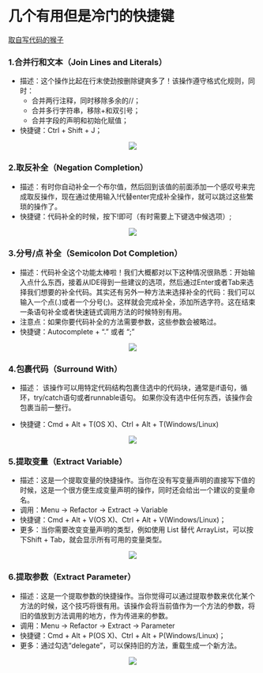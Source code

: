 
# 几个有用但是冷门的快捷键

[取自写代码的猴子](https://jaeger.itscoder.com/android/2016/02/14/android-studio-tips.html)

### 1.合并行和文本（Join Lines and Literals）

  * 描述：这个操作比起在行末使劲按删除键爽多了！该操作遵守格式化规则，同时：
    * 合并两行注释，同时移除多余的//；
    * 合并多行字符串，移除+和双引号；
    * 合并字段的声明和初始化赋值；
  * 快捷键：Ctrl + Shift + J；

  <p align="center">
  <img src="https://github.com/404-alan/Hotkey/blob/master/images/%E5%90%88%E5%B9%B6%E8%A1%8C%E5%92%8C%E6%96%87%E6%9C%AC.gif"/>
  </p>

### 2.取反补全（Negation Completion）

  * 描述：有时你自动补全一个布尔值，然后回到该值的前面添加一个感叹号来完成取反操作，现在通过使用输入!代替enter完成补全操作，就可以跳过这些繁琐的操作了。
  * 快捷键：代码补全的时候，按下!即可（有时需要上下键选中候选项）;
  
  <p align="center">
   <img src="https://github.com/404-alan/Hotkey/blob/master/images/%E5%8F%96%E5%8F%8D%E8%A1%A5%E5%85%A8.gif"/>
  </p>

### 3.分号/点 补全（Semicolon Dot Completion）

   * 描述：代码补全这个功能太棒啦！我们大概都对以下这种情况很熟悉：开始输入点什么东西，接着从IDE得到一些建议的选项，然后通过Enter或者Tab来选择我们想要的补全代码。其实还有另外一种方法来选择补全的代码：我们可以输入一个点(.)或者一个分号(;)。这样就会完成补全，添加所选字符。这在结束一条语句补全或者快速链式调用方法的时候特别有用。
   * 注意点：如果你要代码补全的方法需要参数，这些参数会被略过。
   * 快捷键：Autocomplete + “.” 或者 “;”

<p align="center">
   <img src="https://github.com/404-alan/Hotkey/blob/master/images/%E5%88%86%E5%8F%B7%3A%E7%82%B9%20%E8%A1%A5%E5%85%A8.gif"/>
  </p>

### 4.包裹代码（Surround With）

   * 描述： 该操作可以用特定代码结构包裹住选中的代码块，通常是if语句，循环，try/catch语句或者runnable语句。 如果你没有选中任何东西，该操作会包裹当前一整行。

   * 快捷键：Cmd + Alt + T(OS X)、Ctrl + Alt + T(Windows/Linux)

<p align="center">
   <img src="https://github.com/404-alan/Hotkey/blob/master/images/%E5%8C%85%E8%A3%B9%E4%BB%A3%E7%A0%81.gif"/>
  </p>

### 5.提取变量（Extract Variable）

  * 描述：这是一个提取变量的快捷操作。当你在没有写变量声明的直接写下值的时候，这是一个很方便生成变量声明的操作，同时还会给出一个建议的变量命名。
  * 调用：Menu → Refactor → Extract → Variable
  * 快捷键：Cmd + Alt + V(OS X)、Ctrl + Alt + V(Windows/Linux)；
  * 更多：当你需要改变变量声明的类型，例如使用 List 替代 ArrayList，可以按下Shift + Tab，就会显示所有可用的变量类型。

<p align="center">
   <img src="https://github.com/404-alan/Hotkey/blob/master/images/%E6%8F%90%E5%8F%96%E5%8F%98%E9%87%8F.gif"/>
  </p>

### 6.提取参数（Extract Parameter）

  * 描述：这是一个提取参数的快捷操作。当你觉得可以通过提取参数来优化某个方法的时候，这个技巧将很有用。该操作会将当前值作为一个方法的参数，将旧的值放到方法调用的地方，作为传进来的参数。
  * 调用：Menu → Refactor → Extract → Parameter
  * 快捷键：Cmd + Alt + P(OS X)、Ctrl + Alt + P(Windows/Linux)；
  * 更多：通过勾选“delegate”，可以保持旧的方法，重载生成一个新方法。

<p align="center">
   <img src="https://github.com/404-alan/Hotkey/blob/master/images/%E6%8F%90%E5%8F%96%E5%8F%82%E6%95%B0.gif"/>
  </p>
